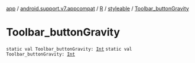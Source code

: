 [app](../../../index.md) / [android.support.v7.appcompat](../../index.md) / [R](../index.md) / [styleable](index.md) / [Toolbar_buttonGravity](./-toolbar_button-gravity.md)

# Toolbar_buttonGravity

`static val Toolbar_buttonGravity: `[`Int`](https://kotlinlang.org/api/latest/jvm/stdlib/kotlin/-int/index.html)
`static val Toolbar_buttonGravity: `[`Int`](https://kotlinlang.org/api/latest/jvm/stdlib/kotlin/-int/index.html)